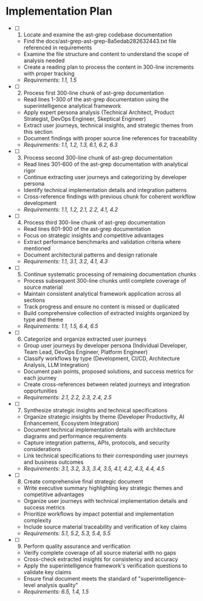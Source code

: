 # Implementation Plan

- [ ] 1. Locate and examine the ast-grep codebase documentation
  - Find the docs/ast-grep-ast-grep-8a5edab282632443.txt file referenced in requirements
  - Examine the file structure and content to understand the scope of analysis needed
  - Create a reading plan to process the content in 300-line increments with proper tracking
  - _Requirements: 1.1, 1.5_

- [ ] 2. Process first 300-line chunk of ast-grep documentation
  - Read lines 1-300 of the ast-grep documentation using the superintelligence analytical framework
  - Apply expert persona analysis (Technical Architect, Product Strategist, DevOps Engineer, Skeptical Engineer)
  - Extract user journeys, technical insights, and strategic themes from this section
  - Document findings with proper source line references for traceability
  - _Requirements: 1.1, 1.2, 1.3, 6.1, 6.2, 6.3_

- [ ] 3. Process second 300-line chunk of ast-grep documentation
  - Read lines 301-600 of the ast-grep documentation with analytical rigor
  - Continue extracting user journeys and categorizing by developer persona
  - Identify technical implementation details and integration patterns
  - Cross-reference findings with previous chunk for coherent workflow development
  - _Requirements: 1.1, 1.2, 2.1, 2.2, 4.1, 4.2_

- [ ] 4. Process third 300-line chunk of ast-grep documentation
  - Read lines 601-900 of the ast-grep documentation
  - Focus on strategic insights and competitive advantages
  - Extract performance benchmarks and validation criteria where mentioned
  - Document architectural patterns and design rationale
  - _Requirements: 1.1, 3.1, 3.2, 4.1, 4.3_

- [ ] 5. Continue systematic processing of remaining documentation chunks
  - Process subsequent 300-line chunks until complete coverage of source material
  - Maintain consistent analytical framework application across all sections
  - Track progress and ensure no content is missed or duplicated
  - Build comprehensive collection of extracted insights organized by type and theme
  - _Requirements: 1.1, 1.5, 6.4, 6.5_

- [ ] 6. Categorize and organize extracted user journeys
  - Group user journeys by developer persona (Individual Developer, Team Lead, DevOps Engineer, Platform Engineer)
  - Classify workflows by type (Development, CI/CD, Architecture Analysis, LLM Integration)
  - Document pain points, proposed solutions, and success metrics for each journey
  - Create cross-references between related journeys and integration opportunities
  - _Requirements: 2.1, 2.2, 2.3, 2.4, 2.5_

- [ ] 7. Synthesize strategic insights and technical specifications
  - Organize strategic insights by theme (Developer Productivity, AI Enhancement, Ecosystem Integration)
  - Document technical implementation details with architecture diagrams and performance requirements
  - Capture integration patterns, APIs, protocols, and security considerations
  - Link technical specifications to their corresponding user journeys and business outcomes
  - _Requirements: 3.1, 3.2, 3.3, 3.4, 3.5, 4.1, 4.2, 4.3, 4.4, 4.5_

- [ ] 8. Create comprehensive final strategic document
  - Write executive summary highlighting key strategic themes and competitive advantages
  - Organize user journeys with technical implementation details and success metrics
  - Prioritize workflows by impact potential and implementation complexity
  - Include source material traceability and verification of key claims
  - _Requirements: 5.1, 5.2, 5.3, 5.4, 5.5_

- [ ] 9. Perform quality assurance and verification
  - Verify complete coverage of all source material with no gaps
  - Cross-check extracted insights for consistency and accuracy
  - Apply the superintelligence framework's verification questions to validate key claims
  - Ensure final document meets the standard of "superintelligence-level analysis quality"
  - _Requirements: 6.5, 1.4, 1.5_